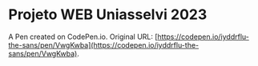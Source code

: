 # Projeto WEB Uniasselvi 2023

A Pen created on CodePen.io. Original URL: [https://codepen.io/iyddrflu-the-sans/pen/VwgKwba](https://codepen.io/iyddrflu-the-sans/pen/VwgKwba).

